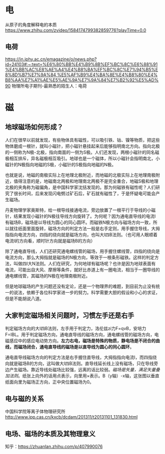 # 电
从原子的角度解释电的本质 https://www.zhihu.com/zvideo/1584174799382859776?playTime=0.0
## 电荷
https://in.iphy.ac.cn/emagazine/o/news.php?id=24103#:~:text=%E6%80%BB%E4%B9%8B%EF%BC%8C%E6%88%91%E4%BB%AC%E8%AE%A4%E4%B8%BA%EF%BC%8C%E7%94%B5%E8%8D%B7%E7%9A%84,%E5%AF%B9%E4%BA%8E%E4%B8%80%E4%B8%AA%E7%A1%AE%E5%AE%9A%E7%9A%84%E7%B2%92%E5%AD%90 物理所电子期刊-最熟悉的陌生人：电荷
# 磁
## 地球磁场如何形成？
人们在很早以前就发现，有些物体具有磁性，可以吸引铁、钴、镍等物质，把这些物体磨成一根针，就叫小磁针，把小磁针悬挂起来后能够指明南北方向。指向北极的一侧称为N极-北极，指向南面的一侧为S极。人们还发现，两根小磁针的同名磁极相互排斥，异名磁极相互吸引。地球也是一个磁体，所以小磁针会指明南北，小磁针的N极指向地磁的S极，小磁针的S极指向地磁的N极。

也就是说，地磁的南极实际上在地理北极附近，而地磁的北极实际上在地理南极附近，值得注意的是，地磁南北两极和地理南北两极不是完全重合，地磁S极和地理北极的夹角称为磁偏角，是中国科学家沈括发现的。那为何磁铁有磁性呢？人们研究了很长时间，后来发现闪电劈过矿石后，矿石就有磁性了，于是怀疑电可能会产生磁场。

丹麦物理学家奥斯特，给一根导线接通电流，旁边放置了一根平行于导线的小磁针，结果发现小磁针的N极往导线方向旋转了。为何呢？因为通电直导线的电流I有磁场B，磁场是以导线为圆心的同心圆环。而磁铁N极方向与磁场方向一致，所以就往纸面里面旋转，磁场方向的判定方法一般是右手定则，用手握住导线，大拇指指向电流方向，四指的绕向就是磁场方向，也叫大I四B法则。（也可用人眼顺着电流I的方向看，顺时针方向就是磁场B的方向）

除了通电直导线，人们还研究通电螺线管的磁场，用手握住螺线管，四指的绕向是电流方向，那么大拇指就是磁场的N极方向，等效于一根条形磁铁。这样的判定方法，叫做四I大N法则。人们在研究，为何地球有磁场呢？也许是因为地球表面有电流，可能出自大风、摩擦等条件，就好比赤道上有一圈电流，相当于一圈导线的通电螺线管，其磁场的N极在地理南极附近。

但是地球磁场的产生问题还没有定论，还是一个物理界的难题，到目前为止没有统一的说法，依赖于各位科学家进一步的努力。科学需要大胆的假设和小心的求证，但是不能胡说八道。
## 大家判定磁场相关问题时，习惯左手还是右手
判定磁场方向的大I四B法则，左手用于判定力，洛伦兹zi力F=qvB，安培力F=IBL。用于判定磁场方向，通电直导线的磁场方向，通电螺线管的磁场方向，电磁感应中的感应电动势方向。**左力右电，磁场是特殊的物质，静电场是不闭合的曲线，而磁场闭合，通电直导线的磁场是以直导线为圆心的同心圆环**。

通电直导线磁场方向的判定方法是右手握住直导线，大拇指指向电流I，而四指绕向就是磁场B的方向，这叫做大I四B法则。直导线延长线上没有磁场，只在导线旁边产生磁场。靠近导线处磁场比较强，远离的话比较弱。*磁场是矢量，满足矢量叠加法则*。纸张上向外的话用点表示，向里用×表示。B（y轴）-x轴，这张图以垂直纸面向里为磁场正方向，正中央位置磁场为0。

## 电与磁的关系
中国科学院等离子体物理研究所 http://www.ipp.cas.cn/kxcb/dcdam/201311/t20131101_131830.html
## 电场、磁场的本质及其物理意义
知乎：https://zhuanlan.zhihu.com/p/407990076
